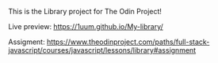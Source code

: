 This is the Library project for The Odin Project!

Live preview: https://1uum.github.io/My-library/

Assigment: https://www.theodinproject.com/paths/full-stack-javascript/courses/javascript/lessons/library#assignment